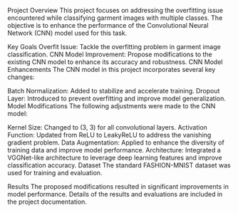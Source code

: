 Project Overview
This project focuses on addressing the overfitting issue encountered while classifying garment images with multiple classes. The objective is to enhance the performance of the Convolutional Neural Network (CNN) model used for this task.

Key Goals
Overfit Issue: Tackle the overfitting problem in garment image classification.
CNN Model Improvement: Propose modifications to the existing CNN model to enhance its accuracy and robustness.
CNN Model Enhancements
The CNN model in this project incorporates several key changes:

Batch Normalization: Added to stabilize and accelerate training.
Dropout Layer: Introduced to prevent overfitting and improve model generalization.
Model Modifications
The following adjustments were made to the CNN model:

Kernel Size: Changed to (3, 3) for all convolutional layers.
Activation Function: Updated from ReLU to LeakyReLU to address the vanishing gradient problem.
Data Augmentation: Applied to enhance the diversity of training data and improve model performance.
Architecture: Integrated a VGGNet-like architecture to leverage deep learning features and improve classification accuracy.
Dataset
The standard FASHION-MNIST dataset was used for training and evaluation.

Results
The proposed modifications resulted in significant improvements in model performance. Details of the results and evaluations are included in the project documentation.
